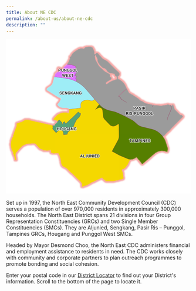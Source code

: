 ```yaml
---
title: About NE CDC
permalink: /about-us/about-ne-cdc
description: ""
---
```

![](/images/About%20Us/North%20East%20District.png)

Set up in 1997, the North East Community Development Council (CDC) serves a population of over 970,000 residents in approximately 300,000 households. The North East District spans 21 divisions in four Group Representation Constituencies (GRCs) and two Single Member Constituencies (SMCs). They are Aljunied, Sengkang, Pasir Ris – Punggol, Tampines GRCs, Hougang and Punggol West SMCs.

Headed by Mayor Desmond Choo, the North East CDC administers financial and employment assistance to residents in need. The CDC works closely with community and corporate partners to plan outreach programmes to promote bonding and social cohesion.

Enter your postal code in our [District Locator](https://www.pa.gov.sg/our-network/community-development-councils) to find out your District's information. Scroll to the bottom of the page to locate it.